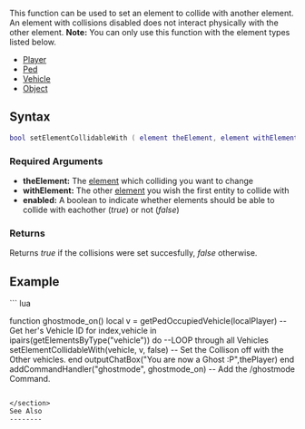 This function can be used to set an element to collide with another element. An element with collisions disabled does not interact physically with the other element.
**Note:** You can only use this function with the element types listed below.

-   [Player](/docs/player.md "wikilink")
-   [Ped](/docs/ped.md "wikilink")
-   [Vehicle](/docs/vehicle.md "wikilink")
-   [Object](/docs/object.md "wikilink")

Syntax
------

``` lua
bool setElementCollidableWith ( element theElement, element withElement, bool enabled ) 
```

### Required Arguments

-   **theElement:** The [element](/docs/element.md "wikilink") which colliding you want to change
-   **withElement:** The other [element](/docs/element.md "wikilink") you wish the first entity to collide with
-   **enabled:** A boolean to indicate whether elements should be able to collide with eachother (*true*) or not (*false*)

### Returns

Returns *true* if the collisions were set succesfully, *false* otherwise.

Example
-------

<section name="Client" class="client" show="true">
``` lua

function ghostmode_on()
    local v = getPedOccupiedVehicle(localPlayer) -- Get her's Vehicle ID
    for index,vehicle in ipairs(getElementsByType("vehicle")) do --LOOP through all Vehicles
        setElementCollidableWith(vehicle, v, false) -- Set the Collison off with the Other vehicles.
    end
    outputChatBox("You are now a Ghost :P",thePlayer)
end
addCommandHandler("ghostmode", ghostmode_on) -- Add the /ghostmode Command.
```

</section>
See Also
--------
